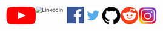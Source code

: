 <a href="https://www.youtube.com/channel/UC5TCo8gN5fILJ2sojGcOpxA"><img src="youtube_social_icon_red.png" alt="YouTube" align="left" height="48" width="78" ></a>                   


<a href="http://linkedin.com/in/analupadhyay1998"><img src="Linkedin-Logo-2003–2011.png" alt="LinkedIn" align="left" height="55" width="82" ></a>                              


<a href="https://www.facebook.com/InnovationbyAnalupadhyay/"><img src="584ac2d03ac3a570f94a666d.png" alt="Facebook" align="left" height="45" width="45" ></a> 


<a href="https://twitter.com/InnovationInyou"><img src="580b57fcd9996e24bc43c53e.png" alt="Twitter" align="left" height="48" width="48" ></a>  


<a href="https://github.com/InnovationInyou"><img src="25231.png" alt="github" align="left" height="48" width="48" ></a> 


<a href="https://www.reddit.com/u/Creativeinsaan/?utm_source=share&utm_medium=ios_app&utm_name=iossmf"><img src="iDdntscPf-nfWKqzHRGFmhVxZm4hZgaKe5oyFws-yzA.png" alt="reddit" align="left" height="48" width="48" ></a>                                                                                                                                                                                                                                                            


<a href="https://instagram.com/innovationin_you?igshid=1fkp8yasn425p"><img src="7172161b580470deb78078669236d2c1.jpg" alt="Instagram" align="left" height="48" width="48" ></a>
